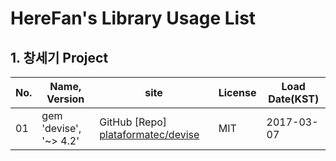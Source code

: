 # HereFan's Library Usage List

## 1. 창세기 Project

No. | Name, Version | site | License | Load Date(KST)
--- |       ---     | --- |     --- |       ---
01 | gem 'devise', '~> 4.2' | GitHub [Repo] [plataformatec/devise](https://github.com/plataformatec/devise) | MIT | 2017-03-07
